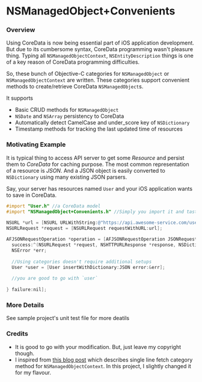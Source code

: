 NSManagedObject+Convenients
==========================

### Overview

Using CoreData is now being essential part of iOS application
development. But due to its cumbersome syntax, CoreData programming
wasn't pleasure thing. Typing all `NSManagedObjectContext`,
`NSEntityDescription` things is one of a key reason of CoreData
programming difficulties.

So, these bunch of Objective-C categories for `NSManagedObject` or
`NSManagedObjectContext` are written. These categories support
convenient methods to create/retrieve CoreData `NSManagedObject`s.  

It supports

* Basic CRUD methods for `NSManagedObject`
* `NSDate` and `NSArray` persistency to CoreData
* Automatically detect CamelCase and under_score key of `NSDictionary`
* Timestamp methods for tracking the last updated time of resources

### Motivating Example

It is typical thing to access API server to get some _Resource_ and persist them to _CoreData_ for caching purpose. The most common representation of a resource is _JSON_. And a JSON object is easily converted to `NSDictionary` using many existing JSON parsers. 

Say, your server has resources named `User` and your iOS application wants to save in CoreData. 

```` objective-c
#import "User.h" //a CoreData model
#import "NSManagedObject+Convenients.h" //Simply you import it and taste goodies
    
NSURL *url = [NSURL URLWithString:@"https://api.awesome-service.com/users/42"];
NSURLRequest *request = [NSURLRequest requestWithURL:url];

AFJSONRequestOperation *operation = [AFJSONRequestOperation JSONRequestOperationWithRequest:request
  success:^(NSURLRequest *request, NSHTTPURLResponse *response, NSDictionary *JSON) {
  NSError *err;
  
  //Using categories doesn't require additional setups
  User *user = [User insertWithDictionary:JSON error:&err];
  
  //you are good to go with `user`
  
} failure:nil];
````

### More Details
See sample project's unit test file for more deatils


### Credits

* It is good to go with your modification. But, just leave my copyright
though.
* I inspired from [this blog
post](http://www.cocoawithlove.com/2008/03/core-data-one-line-fetch.html)
which describes single line fetch category method for
`NSManagedObjectContext`. In this project, I slightly changed it for my
flavour.
